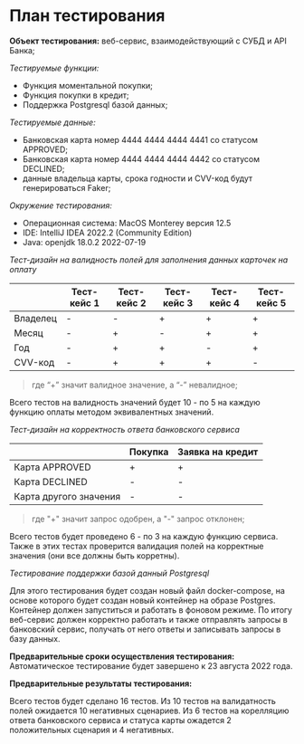 # План тестирования

**Объект тестирования:** веб-сервис, взаимодействующий с СУБД и API Банка;

_Тестируемые функции:_
- Функция моментальной покупки;
- Функция покупки в кредит;
- Поддержка Postgresql базой данных;

_Тестируемые данные:_
- Банковская карта номер 4444 4444 4444 4441 со статусом APPROVED;
- Банковская карта номер 4444 4444 4444 4442 со статусом DECLINED;
- данные владельца карты, срока годности и CVV-код будут генерироваться Faker;

_Окружение тестирования:_
- Операционная система: MacOS Monterey версия 12.5
- IDE: IntelliJ IDEA 2022.2 (Community Edition)
- Java: openjdk 18.0.2 2022-07-19

_Тест-дизайн на валидность полей для заполнения данных карточек на оплату_

|  | Тест-кейс 1 | Тест-кейс 2 | Тест-кейс 3 | Тест-кейс 4 | Тест-кейс 5 |
|----|------|------|------|------|------|
|Владелец|-|-|+|+|+|
|Месяц|-|+|-|+|+|
|Год|-|+|+|-|+|
|CVV-код|-|+|+|+|-|
> где “+” значит валидное значение, а “-” невалидное;

Всего тестов на валидность значений будет 10 - по 5 на каждую функцию оплаты
методом эквивалентных значений.

_Тест-дизайн на корректность ответа банковского сервиса_

|                        | Покупка | Заявка на кредит |
|------------------------|--------|------|
| Карта APPROVED         |+|+|
| Карта DECLINED         |-|-|
| Карта другого значения |-|-|
> где "+" значит запрос одобрен, а "-" запрос отклонен;
 
Всего тестов будет проведено 6 - по 3 на каждую функцию сервиса. Также в
этих тестах проверится валидация полей на корректные значения (они все 
должны быть корретны).

_Тестирование поддержки базой данный Postgresql_ 

Для этого тестирования будет создан новый файл docker-compose, на основе 
которого будет создан новый контейнер на образе Postgres. Контейнер
должен запуститься и работать в фоновом режиме. По итогу веб-сервис должен 
корректно работать и также отправлять запросы в банковский сервис,
получать от него ответы и записывать запросы в базу данных.


**Предварительные сроки осуществления тестирования:**
Автоматическое тестирование будет завершено к 23 августа 2022 года.

**Предварительные результаты тестирования:**

Всего тестов будет сделано 16 тестов.
Из 10 тестов на валидатность полей ожидается 10 негативных сценариев.
Из 6 тестов на корелляцию ответа банковского сервиса и статуса карты 
ожадется 2 положительных сценария и 4 негативных.

